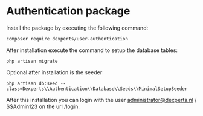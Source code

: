 # Authentication package

Install the package by executing the following command:
```
composer require dexperts/user-authentication
```

After installation execute the command to setup the database tables:
```
php artisan migrate
```

Optional after installation is the seeder
```
php artisan db:seed --class=Dexperts\\Authentication\\Database\\Seeds\\MinimalSetupSeeder
```

After this installation you can login with the user administrator@dexperts.nl / $$Admin123 on the url /login.